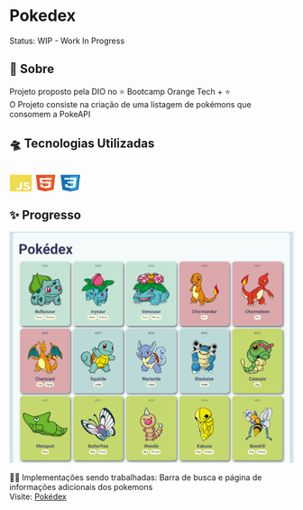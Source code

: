 # Pokedex

Status: WIP - Work In Progress <br>


## 📎 Sobre 

Projeto proposto pela DIO no ⭐ Bootcamp Orange Tech + ⭐ <br>
O Projeto consiste na criação de uma listagem de pokémons que consomem a PokeAPI


## 🛸 Tecnologias Utilizadas

<div style="display: inline_block"><br>
  
  <img align="center" alt="Metzker-Js" height="30" width="40" src="https://raw.githubusercontent.com/devicons/devicon/master/icons/javascript/javascript-plain.svg">
  <img align="center" alt="Metzker-HTML" height="30" width="40" src="https://raw.githubusercontent.com/devicons/devicon/master/icons/html5/html5-original.svg">
  <img align="center" alt="Metzker-CSS" height="30" width="40" src="https://raw.githubusercontent.com/devicons/devicon/master/icons/css3/css3-original.svg">

</div>

## ✨ Progresso

<img src="./assets/img/apresentationMenu.png" alt="Pre visualização da pokédex, lista de pokemons"> <br>

🐱‍👤 Implementações sendo trabalhadas: Barra de busca e página de informações adicionais dos pokemons <br>
Visite: <a href="https://pokedex-imetzker.netlify.app/" rel="Site" target="_blank">Pokédex</a>